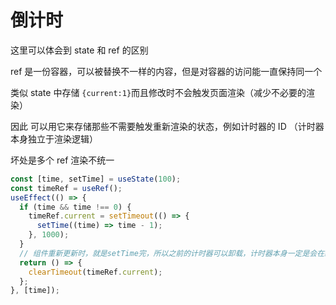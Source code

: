 # 倒计时

这里可以体会到 state 和 ref 的区别

ref 是一份容器，可以被替换不一样的内容，但是对容器的访问能一直保持同一个

类似 state 中存储 `{current:1}`而且修改时不会触发页面渲染（减少不必要的渲染）

因此 可以用它来存储那些不需要触发重新渲染的状态，例如计时器的 ID （计时器本身独立于渲染逻辑）

坏处是多个 ref 渲染不统一

```js
const [time, setTime] = useState(100);
const timeRef = useRef();
useEffect(() => {
  if (time && time !== 0) {
    timeRef.current = setTimeout(() => {
      setTime((time) => time - 1);
    }, 1000);
  }
  // 组件重新更新时，就是setTime完，所以之前的计时器可以卸载，计时器本身一定是会在结束触发set的
  return () => {
    clearTimeout(timeRef.current);
  };
}, [time]);
```
